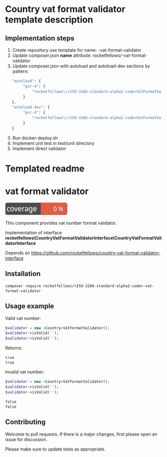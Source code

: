 # Country vat format validator template description

## Implementation steps

1. Create repository use template for name: <ISO-3166-standard-alpha2-code>-vat-format-validator
2. Update composer.json **name** attribute: rocketfellows/<ISO-3166-standard-alpha2-code>-vat-format-validator
3. Update composer.json with autoload and autoload-dev sections by pattern:
```php
   "autoload": {
        "psr-4": {
            "rocketfellows\\<ISO-3166-standard-alpha2-code>VatFormatValidator\\": "src/"
        }
   },
   "autoload-dev": {
        "psr-4": {
            "rocketfellows\\<ISO-3166-standard-alpha2-code>VatFormatValidator\\tests\\": "tests/"
        }
   }
```
3. Run docker-deploy.sh
4. Implement unit test in test/unit directory
5. Implement direct validator

# Templated readme

# <Country> vat format validator

![Code Coverage Badge](./badge.svg)

This component provides <Country> vat number format validator.

Implementation of interface **rocketfellows\CountryVatFormatValidatorInterface\CountryVatFormatValidatorInterface**

Depends on https://github.com/rocketfellows/country-vat-format-validator-interface

## Installation

```shell
composer require rocketfellows/<ISO-3166-standard-alpha2-code>-vat-format-validator
```

## Usage example

Valid <Country> vat number:

```php
$validator = new <Country>VatFormatValidator();
$validator->isValid('');
$validator->isValid('');
```

Returns:

```shell
true
true
```

Invalid <Country> vat number:

```php
$validator = new <Country>VatFormatValidator();
$validator->isValid('');
$validator->isValid('');
```

```shell
false
false
```

## Contributing

Welcome to pull requests. If there is a major changes, first please open an issue for discussion.

Please make sure to update tests as appropriate.


